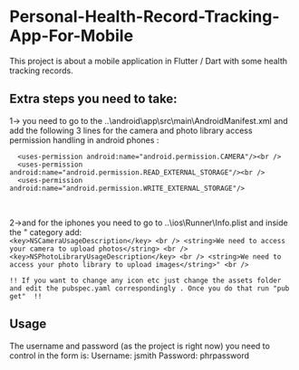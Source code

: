 # Personal-Health-Record-Tracking-App-For-Mobile
This project is about a mobile application in Flutter / Dart with some health tracking records.

## Extra steps you need to take: <br />
1-> you need to go to the ..\android\app\src\main\AndroidManifest.xml and add the following 3 lines for the camera and photo library access permission handling in android phones :<br />
```
  <uses-permission android:name="android.permission.CAMERA"/><br />
  <uses-permission android:name="android.permission.READ_EXTERNAL_STORAGE"/><br />
  <uses-permission android:name="android.permission.WRITE_EXTERNAL_STORAGE"/>
```
<br />


2->and for the iphones you need to go to ..\ios\Runner\Info.plist and inside the "<dict> category add: <br />
    ```
    <key>NSCameraUsageDescription</key> <br />
    <string>We need to access your camera to upload photos</string> <br />
    <key>NSPhotoLibraryUsageDescription</key> <br />
    <string>We need to access your photo library to upload images</string>" <br />
    ```

    !! If you want to change any icon etc just change the assets folder and edit the pubspec.yaml correspondingly . Once you do that run "pub get"  !!

  ## Usage
   The username and password (as the project is right now) you need to control in the form is: Username: jsmith Password: phrpassword
